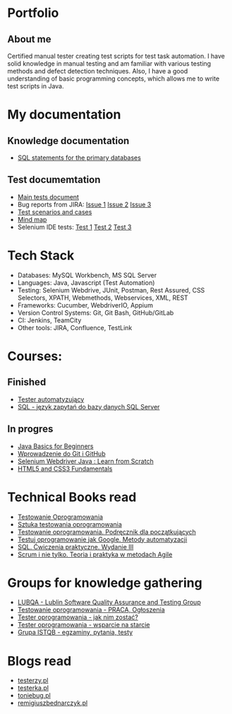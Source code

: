 # Portfolio

## About me

Certified manual tester creating test scripts for test task automation. I have solid knowledge in manual testing and am familiar with various testing methods and defect detection techniques. Also, I have a good understanding of basic programming concepts, which allows me to write test scripts in Java. 

# My documentation

## Knowledge documentation
* [SQL statements for the primary databases](https://drive.google.com/file/d/16tmKaRQsYkAhyRBXM6OCON4n66MmK_Yt/view?usp=sharing)

## Test documemtation

* [Main tests document](https://drive.google.com/file/d/1WK7wGD-fwomsYrDJzrm-hWSPvZzNTB6I/view?usp=sharing)
* Bug reports from JIRA:
[Issue 1](https://drive.google.com/file/d/1grq0ZaqBF0lgKWesAcPd8neoR13G1ZBa/view?usp=sharing)
[Issue 2](https://drive.google.com/file/d/1j1B_3BZoB-3Rolwvp9IM3zpw2SRbPCd3/view?usp=sharing)
[Issue 3](https://drive.google.com/file/d/1j1B_3BZoB-3Rolwvp9IM3zpw2SRbPCd3/view?usp=sharing)
* [Test scenarios and cases](https://docs.google.com/spreadsheets/d/1FAvlKEjNl0a2t7LLkB92ERhAr0dhBBZ91FkodMUysMg/edit?usp=sharing)
* [Mind map](https://drive.google.com/file/d/17TeR-AVpvFxBCFPhyxign5KR3K1ANpjv/view?usp=sharing)
* Selenium IDE tests:
[Test 1](https://drive.google.com/file/d/1wH7JgPjFKo8dM4zwmE78NBFxXXMj9TZ4/view?usp=sharing)
[Test 2](https://drive.google.com/file/d/1wH7JgPjFKo8dM4zwmE78NBFxXXMj9TZ4/view?usp=sharing)
[Test 3](https://drive.google.com/file/d/1wH7JgPjFKo8dM4zwmE78NBFxXXMj9TZ4/view?usp=sharing)

# Tech Stack

* Databases: MySQL Workbench, MS SQL Server
* Languages: Java, Javascript (Test Automation)
* Testing: Selenium Webdrive, JUnit, Postman, Rest Assured, CSS Selectors, XPATH, Webmethods, Webservices, XML, REST
* Frameworks: Cucumber, WebdriverIO, Appium 
* Version Control Systems: Git, Git Bash, GitHub/GitLab
* CI: Jenkins, TeamCity
* Other tools: JIRA, Confluence, TestLink

# Courses: 

## Finished
* [Tester automatyzujący](https://drive.google.com/file/d/11rYVQCi51rsoqDe9DNplxky5QweSnomo/view?usp=sharing)
* [SQL - język zapytań do bazy danych SQL Server](https://drive.google.com/file/d/1Sh-c-hrgkqsV0Xe_rV7cfyYd7EboSTZr/view?usp=sharing)

## In progres

* [Java Basics for Beginners](https://www.udemy.com/share/101sSs3@W44xEvKrNJo5I6YPbRF2xbmJi5v0aHvuroZdEb79Fuwn6gvkZqCIPTUX4T50OUmDaw==/)
* [Wprowadzenie do Git i GitHub](https://www.udemy.com/share/101Agk3@yBZpk_Gd0qRGOCXtv6mmVA_Nj6BQt1ai2p6D-aaxicKmGtoA9_JHzOn00xjjGm2pvQ==/)
* [Selenium Webdriver Java : Learn from Scratch](https://www.udemy.com/share/101vq83@uPVgeLomtMKOagE8rKArtf-UoyuY-cZ1FARHsfdr8850z3D9A28iQ3Cykny1toEfvQ==/)
* [HTML5 and CSS3 Fundamentals](https://www.udemy.com/share/101sSs3@xiH4oXCqTCmb1mP3msbdttocAz1ynC1CHghljrZVGgF9P_lfpzJnOBjZwWUbKXB6YQ==/)

# Technical Books read

* [Testowanie Oprogramowania](https://pwicherski.gitbook.io)
* [Sztuka testowania oprogramowania](https://helion.pl/ksiazki/sztuka-testowania-oprogramowania-glenford-j-myers-corey-sandler-tom-badgett-tod,artteo.htm?_ga=NC.9767046283-1587824464&abpar1=desktop&abpar2=170674.1746781.&abpcid=41&abpid=11&bb_coid=3068713&bb_id=3#format/d)
* [Testowanie oprogramowania. Podręcznik dla początkujących ](https://helion.pl/ksiazki/testowanie-oprogramowania-podrecznik-dla-poczatkujacych-rafal-pawlak,szteop.htm?_ga=NC.1384359092-1587824560&abpar1=desktop&abpar2=236563.1746781.&abpcid=41&abpid=11&bb_coid=3069019&bb_id=3#format/d)
* [Testuj oprogramowanie jak Google. Metody automatyzacji ](https://helion.pl/ksiazki/testuj-oprogramowanie-jak-google-metody-automatyzacji-james-a-whittaker-jason-arbon-jeff-carollo,teopgo.htm?_ga=NC.8248156519-1587824599&abpar1=desktop&abpar2=227754.1746781.&abpcid=41&abpid=11&bb_coid=3080973&bb_id=3#format/e)
* [SQL. Ćwiczenia praktyczne. Wydanie III](https://helion.pl/ksiazki/sql-cwiczenia-praktyczne-wydanie-iii-marcin-lis,cwsql3.htm?_ga=NC.6123080027-1587824671&abpar1=desktop&abpar2=275563.1746781.&abpcid=41&abpid=11&bb_coid=3072598&bb_id=3#format/e)
* [Scrum i nie tylko. Teoria i praktyka w metodach Agile ](https://ksiegarnia.pwn.pl/Scrum-i-nie-tylko.-Teoria-i-praktyka-w-metodach-Agile,618699036,p.htmlabpid=11&abpcid=132&bb_id=3&bb_coid=7432964&abpar1=desktop&abpar2=4143114.1746781.&p_action=3206410001&utm_source=a4b&utm_medium=referral&utm_campaign=lc-buybox-wszystkie&_ga=NC.9284813805-1587824711)

# Groups for knowledge gathering

* [LUBQA - Lublin Software Quality Assurance and Testing Group](https://www.facebook.com/LubQA/)
* [Testowanie oprogramowania - PRACA, Ogłoszenia](https://www.facebook.com/groups/215557562210470/?ref=group_header)
* [Tester oprogramowania - jak nim zostać?](https://www.facebook.com/groups/531570473876610/?ref=group_header)
* [Tester oprogramowania - wsparcie na starcie](https://www.facebook.com/groups/testeroprogramowania/?ref=group_header)
* [Grupa ISTQB - egzaminy, pytania, testy](https://www.facebook.com/groups/194288250951242/)

# Blogs read

* [testerzy.pl](http://testerzy.pl)
* [testerka.pl](http://testerka.pl)
* [toniebug.pl](https://www.toniebug.pl)
* [remigiuszbednarczyk.pl](https://remigiuszbednarczyk.pl)
